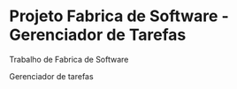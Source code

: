 # Projeto Fabrica de Software - Gerenciador de Tarefas

Trabalho de Fabrica de Software

Gerenciador de tarefas
